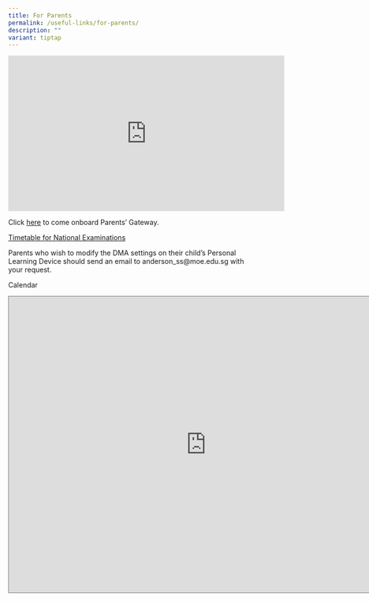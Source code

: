 ```yaml
---
title: For Parents
permalink: /useful-links/for-parents/
description: ""
variant: tiptap
---
```

<div class="iframe-wrapper">
<iframe height="315" width="560" allowfullscreen="true" frameborder="0" src="https://www.youtube.com/embed/PCM5o8jAncc"></iframe>
</div>
<p>Click <a href="/files/for%20PTM_Parents%20Gateway%20Letter%20for%20Parents%209%20May.pdf" rel="noopener noreferrer nofollow" target="_blank">here</a> to
come onboard Parents’ Gateway.</p>
<p><a href="https://www.seab.gov.sg/" rel="noopener noreferrer nofollow" target="_blank">Timetable for National Examinations</a>
</p>
<p>Parents who wish to modify the DMA settings on their child’s Personal
Learning Device should send an email to <a rel="noopener noreferrer nofollow" target="_blank">anderson_ss@moe.edu.sg</a> with
your request.</p>
<p>Calendar</p>
<div class="iframe-wrapper">
<iframe style="border:solid 1px #777" height="600" width="800" allowfullscreen="true" frameborder="0" src="https://calendar.google.com/calendar/embed?height=600&amp;wkst=1&amp;bgcolor=%23ffffff&amp;ctz=Asia%2FSingapore&amp;src=Y19rNms1ZXIxY3I1c3ExczZqa3Y3aDc0cXJra0Bncm91cC5jYWxlbmRhci5nb29nbGUuY29t&amp;color=%23D81B60"></iframe>
</div>
<p></p>
